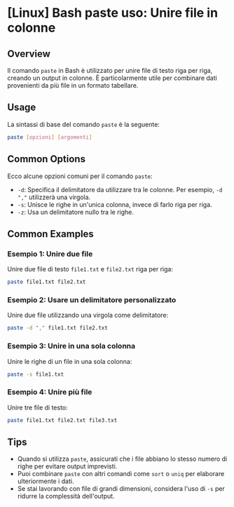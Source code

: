 # [Linux] Bash paste uso: Unire file in colonne

## Overview
Il comando `paste` in Bash è utilizzato per unire file di testo riga per riga, creando un output in colonne. È particolarmente utile per combinare dati provenienti da più file in un formato tabellare.

## Usage
La sintassi di base del comando `paste` è la seguente:

```bash
paste [opzioni] [argomenti]
```

## Common Options
Ecco alcune opzioni comuni per il comando `paste`:

- `-d`: Specifica il delimitatore da utilizzare tra le colonne. Per esempio, `-d ","` utilizzerà una virgola.
- `-s`: Unisce le righe in un'unica colonna, invece di farlo riga per riga.
- `-z`: Usa un delimitatore nullo tra le righe.

## Common Examples

### Esempio 1: Unire due file
Unire due file di testo `file1.txt` e `file2.txt` riga per riga:

```bash
paste file1.txt file2.txt
```

### Esempio 2: Usare un delimitatore personalizzato
Unire due file utilizzando una virgola come delimitatore:

```bash
paste -d "," file1.txt file2.txt
```

### Esempio 3: Unire in una sola colonna
Unire le righe di un file in una sola colonna:

```bash
paste -s file1.txt
```

### Esempio 4: Unire più file
Unire tre file di testo:

```bash
paste file1.txt file2.txt file3.txt
```

## Tips
- Quando si utilizza `paste`, assicurati che i file abbiano lo stesso numero di righe per evitare output imprevisti.
- Puoi combinare `paste` con altri comandi come `sort` o `uniq` per elaborare ulteriormente i dati.
- Se stai lavorando con file di grandi dimensioni, considera l'uso di `-s` per ridurre la complessità dell'output.